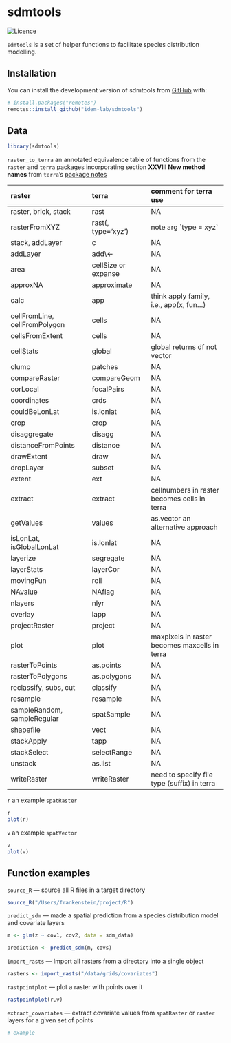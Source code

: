 
<!-- README.md is generated from README.Rmd. Please edit that file -->

# sdmtools

<!-- badges: start -->

[![Licence](https://img.shields.io/github/license/Ileriayo/markdown-badges?style=for-the-badge)](./LICENSE)
<!-- badges: end -->

`sdmtools` is a set of helper functions to facilitate species
distribution modelling.

## Installation

You can install the development version of sdmtools from
[GitHub](https://github.com/) with:

``` r
# install.packages("remotes")
remotes::install_github("idem-lab/sdmtools")
```

## Data

``` r
library(sdmtools)
```

`raster_to_terra` an annotated equivalence table of functions from the
`raster` and `terra` packages incorporating section **XXVIII New method
names** from `terra`’s [package
notes](https://cran.r-project.org/web/packages/terra/terra.pdf)
<table>
<thead>
<tr>
<th style="text-align:left;">
raster
</th>
<th style="text-align:left;">
terra
</th>
<th style="text-align:left;">
comment for terra use
</th>
</tr>
</thead>
<tbody>
<tr>
<td style="text-align:left;">
raster, brick, stack
</td>
<td style="text-align:left;">
rast
</td>
<td style="text-align:left;">
NA
</td>
</tr>
<tr>
<td style="text-align:left;">
rasterFromXYZ
</td>
<td style="text-align:left;">
rast(, type=‘xyz’)
</td>
<td style="text-align:left;">
note arg `type = xyz`
</td>
</tr>
<tr>
<td style="text-align:left;">
stack, addLayer
</td>
<td style="text-align:left;">
c
</td>
<td style="text-align:left;">
NA
</td>
</tr>
<tr>
<td style="text-align:left;">
addLayer
</td>
<td style="text-align:left;">
add\<-
</td>
<td style="text-align:left;">
NA
</td>
</tr>
<tr>
<td style="text-align:left;">
area
</td>
<td style="text-align:left;">
cellSize or expanse
</td>
<td style="text-align:left;">
NA
</td>
</tr>
<tr>
<td style="text-align:left;">
approxNA
</td>
<td style="text-align:left;">
approximate
</td>
<td style="text-align:left;">
NA
</td>
</tr>
<tr>
<td style="text-align:left;">
calc
</td>
<td style="text-align:left;">
app
</td>
<td style="text-align:left;">
think apply family, i.e., app(x, fun…)
</td>
</tr>
<tr>
<td style="text-align:left;">
cellFromLine, cellFromPolygon
</td>
<td style="text-align:left;">
cells
</td>
<td style="text-align:left;">
NA
</td>
</tr>
<tr>
<td style="text-align:left;">
cellsFromExtent
</td>
<td style="text-align:left;">
cells
</td>
<td style="text-align:left;">
NA
</td>
</tr>
<tr>
<td style="text-align:left;">
cellStats
</td>
<td style="text-align:left;">
global
</td>
<td style="text-align:left;">
global returns df not vector
</td>
</tr>
<tr>
<td style="text-align:left;">
clump
</td>
<td style="text-align:left;">
patches
</td>
<td style="text-align:left;">
NA
</td>
</tr>
<tr>
<td style="text-align:left;">
compareRaster
</td>
<td style="text-align:left;">
compareGeom
</td>
<td style="text-align:left;">
NA
</td>
</tr>
<tr>
<td style="text-align:left;">
corLocal
</td>
<td style="text-align:left;">
focalPairs
</td>
<td style="text-align:left;">
NA
</td>
</tr>
<tr>
<td style="text-align:left;">
coordinates
</td>
<td style="text-align:left;">
crds
</td>
<td style="text-align:left;">
NA
</td>
</tr>
<tr>
<td style="text-align:left;">
couldBeLonLat
</td>
<td style="text-align:left;">
is.lonlat
</td>
<td style="text-align:left;">
NA
</td>
</tr>
<tr>
<td style="text-align:left;">
crop
</td>
<td style="text-align:left;">
crop
</td>
<td style="text-align:left;">
NA
</td>
</tr>
<tr>
<td style="text-align:left;">
disaggregate
</td>
<td style="text-align:left;">
disagg
</td>
<td style="text-align:left;">
NA
</td>
</tr>
<tr>
<td style="text-align:left;">
distanceFromPoints
</td>
<td style="text-align:left;">
distance
</td>
<td style="text-align:left;">
NA
</td>
</tr>
<tr>
<td style="text-align:left;">
drawExtent
</td>
<td style="text-align:left;">
draw
</td>
<td style="text-align:left;">
NA
</td>
</tr>
<tr>
<td style="text-align:left;">
dropLayer
</td>
<td style="text-align:left;">
subset
</td>
<td style="text-align:left;">
NA
</td>
</tr>
<tr>
<td style="text-align:left;">
extent
</td>
<td style="text-align:left;">
ext
</td>
<td style="text-align:left;">
NA
</td>
</tr>
<tr>
<td style="text-align:left;">
extract
</td>
<td style="text-align:left;">
extract
</td>
<td style="text-align:left;">
cellnumbers in raster becomes cells in terra
</td>
</tr>
<tr>
<td style="text-align:left;">
getValues
</td>
<td style="text-align:left;">
values
</td>
<td style="text-align:left;">
as.vector an alternative approach
</td>
</tr>
<tr>
<td style="text-align:left;">
isLonLat, isGlobalLonLat
</td>
<td style="text-align:left;">
is.lonlat
</td>
<td style="text-align:left;">
NA
</td>
</tr>
<tr>
<td style="text-align:left;">
layerize
</td>
<td style="text-align:left;">
segregate
</td>
<td style="text-align:left;">
NA
</td>
</tr>
<tr>
<td style="text-align:left;">
layerStats
</td>
<td style="text-align:left;">
layerCor
</td>
<td style="text-align:left;">
NA
</td>
</tr>
<tr>
<td style="text-align:left;">
movingFun
</td>
<td style="text-align:left;">
roll
</td>
<td style="text-align:left;">
NA
</td>
</tr>
<tr>
<td style="text-align:left;">
NAvalue
</td>
<td style="text-align:left;">
NAflag
</td>
<td style="text-align:left;">
NA
</td>
</tr>
<tr>
<td style="text-align:left;">
nlayers
</td>
<td style="text-align:left;">
nlyr
</td>
<td style="text-align:left;">
NA
</td>
</tr>
<tr>
<td style="text-align:left;">
overlay
</td>
<td style="text-align:left;">
lapp
</td>
<td style="text-align:left;">
NA
</td>
</tr>
<tr>
<td style="text-align:left;">
projectRaster
</td>
<td style="text-align:left;">
project
</td>
<td style="text-align:left;">
NA
</td>
</tr>
<tr>
<td style="text-align:left;">
plot
</td>
<td style="text-align:left;">
plot
</td>
<td style="text-align:left;">
maxpixels in raster becomes maxcells in terra
</td>
</tr>
<tr>
<td style="text-align:left;">
rasterToPoints
</td>
<td style="text-align:left;">
as.points
</td>
<td style="text-align:left;">
NA
</td>
</tr>
<tr>
<td style="text-align:left;">
rasterToPolygons
</td>
<td style="text-align:left;">
as.polygons
</td>
<td style="text-align:left;">
NA
</td>
</tr>
<tr>
<td style="text-align:left;">
reclassify, subs, cut
</td>
<td style="text-align:left;">
classify
</td>
<td style="text-align:left;">
NA
</td>
</tr>
<tr>
<td style="text-align:left;">
resample
</td>
<td style="text-align:left;">
resample
</td>
<td style="text-align:left;">
NA
</td>
</tr>
<tr>
<td style="text-align:left;">
sampleRandom, sampleRegular
</td>
<td style="text-align:left;">
spatSample
</td>
<td style="text-align:left;">
NA
</td>
</tr>
<tr>
<td style="text-align:left;">
shapefile
</td>
<td style="text-align:left;">
vect
</td>
<td style="text-align:left;">
NA
</td>
</tr>
<tr>
<td style="text-align:left;">
stackApply
</td>
<td style="text-align:left;">
tapp
</td>
<td style="text-align:left;">
NA
</td>
</tr>
<tr>
<td style="text-align:left;">
stackSelect
</td>
<td style="text-align:left;">
selectRange
</td>
<td style="text-align:left;">
NA
</td>
</tr>
<tr>
<td style="text-align:left;">
unstack
</td>
<td style="text-align:left;">
as.list
</td>
<td style="text-align:left;">
NA
</td>
</tr>
<tr>
<td style="text-align:left;">
writeRaster
</td>
<td style="text-align:left;">
writeRaster
</td>
<td style="text-align:left;">
need to specify file type (suffix) in terra
</td>
</tr>
</tbody>
</table>

`r` an example `spatRaster`

``` r
r
plot(r)
```

`v` an example `spatVector`

``` r
v
plot(v)
```

## Function examples

`source_R` — source all R files in a target directory

``` r
source_R("/Users/frankenstein/project/R")
```

`predict_sdm` — made a spatial prediction from a species distribution
model and covariate layers

``` r
m <- glm(z ~ cov1, cov2, data = sdm_data)

prediction <- predict_sdm(m, covs)
```

`import_rasts` — Import all rasters from a directory into a single
object

``` r
rasters <- import_rasts("/data/grids/covariates")
```

`rastpointplot` — plot a raster with points over it

``` r
rastpointplot(r,v)
```

`extract_covariates` — extract covariate values from `spatRaster` or
`raster` layers for a given set of points

``` r
# example
```
